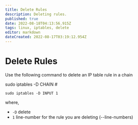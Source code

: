 ```yaml
---
title: Delete Rules
description: Deleting rules.
published: true
date: 2022-08-18T04:13:56.915Z
tags: linux, iptables, delete
editor: markdown
dateCreated: 2022-08-17T03:19:12.954Z
---
```


# Delete Rules

Use the following command to delete an IP table rule in a chain

sudo iptables -D CHAIN #

```
sudo iptables -D INPUT 1
```

where,
- `-D` delete
- `1` line-number for the rule you are deleting (--line-numbers)